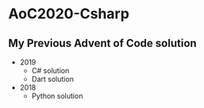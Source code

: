 # AoC2020-Csharp

## My Previous Advent of Code solution
* 2019
  - C# solution
  - Dart solution
* 2018
  - Python solution
